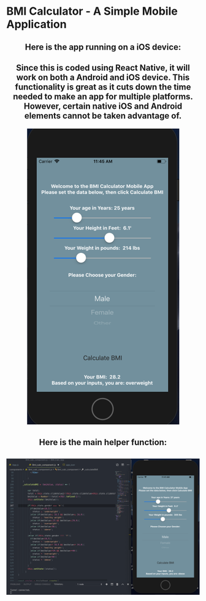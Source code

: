 # BMI Calculator - A Simple Mobile Application


  <h2 align="center">Here is the app running on a iOS device:<h2>
<p align="center">
  Since this is coded using React Native, it will work on both a Android and iOS device.
  This functionality is great as it cuts down the time needed to make an app for multiple platforms.
  However, certain native iOS and Android elements cannot be taken advantage of.
</p>

<p align="center">
  <img src="assets/bmi_ex.png">
</p>

 <h2 align="center">Here is the main helper function:<h2>

<p align="center">
  <img src="assets/bmi_calc.png">
</p>
